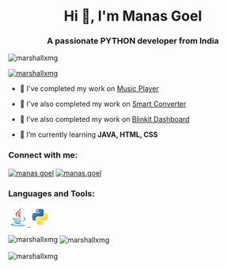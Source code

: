 <h1 align="center">Hi 👋, I'm Manas Goel</h1>
<h3 align="center">A passionate PYTHON developer from India</h3>

<p align="left"> <img src="https://komarev.com/ghpvc/?username=marshallxmg&label=Profile%20views&color=0e75b6&style=flat" alt="marshallxmg" /> </p>

<p align="left"> <a href="https://github.com/ryo-ma/github-profile-trophy"><img src="https://github-profile-trophy.vercel.app/?username=marshallxmg" alt="marshallxmg" /></a> </p>

- 🔭 I've completed my work on [Music Player](https://github.com/MarshallxMG/Music-Player.)

- 👯 I've also completed my work on [Smart Converter](https://github.com/MarshallxMG/Smart-converter)

- 🤝 I’ve also completed my work on [Blinkit Dashboard](https://github.com/MarshallxMG/Blinkit-Dashboard-using-Power-BI)

- 🌱 I’m currently learning **JAVA, HTML, CSS**

<h3 align="left">Connect with me:</h3>
<p align="left">
<a href="https://linkedin.com/in/manas goel" target="blank"><img align="center" src="https://raw.githubusercontent.com/rahuldkjain/github-profile-readme-generator/master/src/images/icons/Social/linked-in-alt.svg" alt="manas goel" height="30" width="40" /></a>
<a href="https://instagram.com/manas.goel" target="blank"><img align="center" src="https://raw.githubusercontent.com/rahuldkjain/github-profile-readme-generator/master/src/images/icons/Social/instagram.svg" alt="manas.goel" height="30" width="40" /></a>
</p>

<h3 align="left">Languages and Tools:</h3>
<p align="left"> <a href="https://www.java.com" target="_blank" rel="noreferrer"> <img src="https://raw.githubusercontent.com/devicons/devicon/master/icons/java/java-original.svg" alt="java" width="40" height="40"/> </a> <a href="https://www.python.org" target="_blank" rel="noreferrer"> <img src="https://raw.githubusercontent.com/devicons/devicon/master/icons/python/python-original.svg" alt="python" width="40" height="40"/> </a> </p>

<p><img align="left" src="https://github-readme-stats.vercel.app/api/top-langs?username=marshallxmg&show_icons=true&locale=en&layout=compact" alt="marshallxmg" /></p>

<p>&nbsp;<img align="center" src="https://github-readme-stats.vercel.app/api?username=marshallxmg&show_icons=true&locale=en" alt="marshallxmg" /></p>

<p><img align="center" src="https://github-readme-streak-stats.herokuapp.com/?user=marshallxmg&" alt="marshallxmg" /></p>


###
